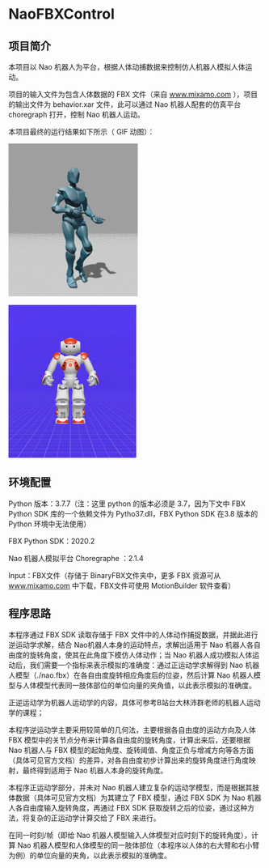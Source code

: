 # NaoFBXControl

## 项目简介

本项目以 Nao 机器人为平台，根据人体动捕数据来控制仿人机器人模拟人体运动。

项目的输入文件为包含人体数据的 FBX 文件（来自 www.mixamo.com ），项目的输出文件为 behavior.xar 文件，此可以通过 Nao 机器人配套的仿真平台 choregraph 打开，控制 Nao 机器人运动。

本项目最终的运行结果如下所示（ GIF 动图）：

![人体动作](./picture/运行效果_FBX.gif)

![Nao模拟效果](./picture/运行效果_Nao.gif)

## 环境配置

Python 版本：3.7.7（注：这里 python 的版本必须是 3.7，因为下文中 FBX Python SDK 库的一个依赖文件为 Pytho37.dll，FBX Python SDK 在3.8 版本的 Python 环境中无法使用）

FBX Python SDK：2020.2

Nao 机器人模拟平台 Choregraphe ：2.1.4

Input：FBX文件（存储于 BinaryFBX文件夹中，更多 FBX 资源可从 www.mixamo.com 中下载，FBX文件可使用 MotionBuilder 软件查看）

## 程序思路

本程序通过 FBX SDK 读取存储于 FBX 文件中的人体动作捕捉数据，并据此进行逆运动学求解，结合 Nao机器人本身的运动特点，求解出适用于 Nao 机器人各自由度的旋转角度，使其在此角度下模仿人体动作；当 Nao 机器人成功模拟人体运动后，我们需要一个指标来表示模拟的准确度：通过正运动学求解得到 Nao 机器人模型（./nao.fbx）在各自由度旋转相应角度后的位姿，然后计算 Nao 机器人模型与人体模型代表同一肢体部位的单位向量的夹角值，以此表示模拟的准确度。

正逆运动学为机器人运动学的内容，具体可参考B站台大林沛群老师的机器人运动学的课程；

本程序逆运动学主要采用较简单的几何法，主要根据各自由度的运动方向及人体 FBX 模型中的关节点分布来计算各自由度的旋转角度，计算出来后，还要根据 Nao 机器人与 FBX 模型的起始角度、旋转阈值、角度正负与增减方向等各方面（具体可见官方文档）的差异，对各自由度初步计算出来的旋转角度进行角度映射，最终得到适用于 Nao 机器人本身的旋转角度。

本程序正运动学部分，并未对 Nao 机器人建立复杂的运动学模型，而是根据其肢体数据（具体可见官方文档）为其建立了 FBX 模型，通过 FBX SDK 为 Nao 机器人各自由度输入旋转角度，再通过 FBX SDK 获取旋转之后的位姿，通过这种方法，将复杂的正运动学计算交给了 FBX 来进行。

在同一时刻/帧（即给 Nao 机器人模型输入人体模型对应时刻下的旋转角度），计算 Nao 机器人模型和人体模型的同一肢体部位（本程序以人体的右大臂和右小臂为例）的单位向量的夹角，以此表示模拟的准确度。